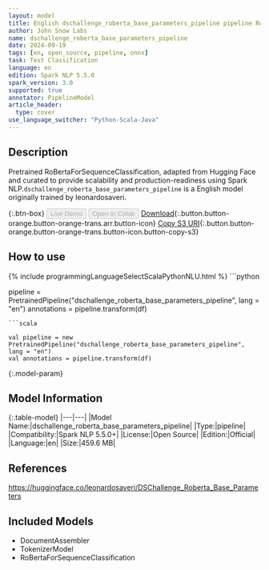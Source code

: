 ```yaml
---
layout: model
title: English dschallenge_roberta_base_parameters_pipeline pipeline RoBertaForSequenceClassification from leonardosaveri
author: John Snow Labs
name: dschallenge_roberta_base_parameters_pipeline
date: 2024-09-19
tags: [en, open_source, pipeline, onnx]
task: Text Classification
language: en
edition: Spark NLP 5.5.0
spark_version: 3.0
supported: true
annotator: PipelineModel
article_header:
  type: cover
use_language_switcher: "Python-Scala-Java"
---
```


## Description

Pretrained RoBertaForSequenceClassification, adapted from Hugging Face and curated to provide scalability and production-readiness using Spark NLP.`dschallenge_roberta_base_parameters_pipeline` is a English model originally trained by leonardosaveri.

{:.btn-box}
<button class="button button-orange" disabled>Live Demo</button>
<button class="button button-orange" disabled>Open in Colab</button>
[Download](https://s3.amazonaws.com/auxdata.johnsnowlabs.com/public/models/dschallenge_roberta_base_parameters_pipeline_en_5.5.0_3.0_1726732924024.zip){:.button.button-orange.button-orange-trans.arr.button-icon}
[Copy S3 URI](s3://auxdata.johnsnowlabs.com/public/models/dschallenge_roberta_base_parameters_pipeline_en_5.5.0_3.0_1726732924024.zip){:.button.button-orange.button-orange-trans.button-icon.button-copy-s3}

## How to use



<div class="tabs-box" markdown="1">
{% include programmingLanguageSelectScalaPythonNLU.html %}
```python

pipeline = PretrainedPipeline("dschallenge_roberta_base_parameters_pipeline", lang = "en")
annotations =  pipeline.transform(df)   

```
```scala

val pipeline = new PretrainedPipeline("dschallenge_roberta_base_parameters_pipeline", lang = "en")
val annotations = pipeline.transform(df)

```
</div>

{:.model-param}
## Model Information

{:.table-model}
|---|---|
|Model Name:|dschallenge_roberta_base_parameters_pipeline|
|Type:|pipeline|
|Compatibility:|Spark NLP 5.5.0+|
|License:|Open Source|
|Edition:|Official|
|Language:|en|
|Size:|459.6 MB|

## References

https://huggingface.co/leonardosaveri/DSChallenge_Roberta_Base_Parameters

## Included Models

- DocumentAssembler
- TokenizerModel
- RoBertaForSequenceClassification